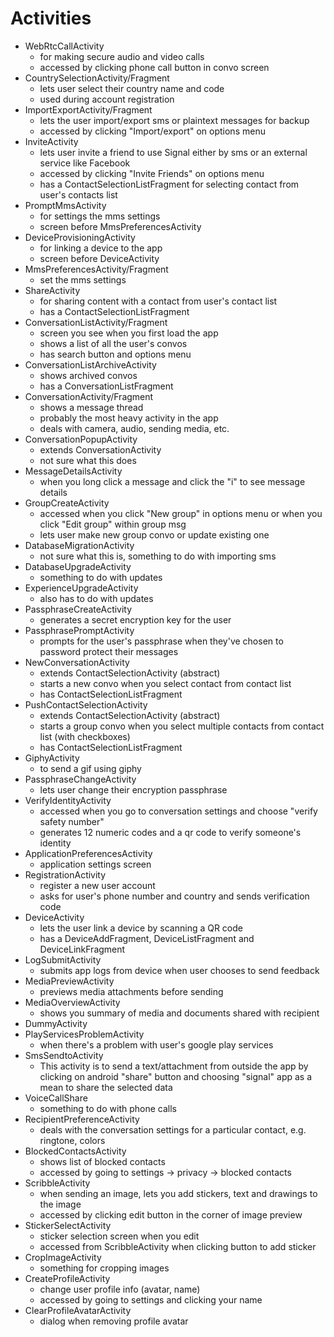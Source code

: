 # Activities

* WebRtcCallActivity
    * for making secure audio and video calls
    * accessed by clicking phone call button in convo screen
* CountrySelectionActivity/Fragment
    * lets user select their country name and code
    * used during account registration
* ImportExportActivity/Fragment
    * lets the user import/export sms or plaintext messages for backup
    * accessed by clicking "Import/export" on options menu
* InviteActivity
    * lets user invite a friend to use Signal either by sms or an external service like Facebook
    * accessed by clicking "Invite Friends" on options menu
    * has a ContactSelectionListFragment for selecting contact from user's contacts list
* PromptMmsActivity
    * for settings the mms settings
    * screen before MmsPreferencesActivity
* DeviceProvisioningActivity
    * for linking a device to the app
    * screen before DeviceActivity
* MmsPreferencesActivity/Fragment
    * set the mms settings
* ShareActivity
    * for sharing content with a contact from user's contact list
    * has a ContactSelectionListFragment
* ConversationListActivity/Fragment
    * screen you see when you first load the app
    * shows a list of all the user's convos
    * has search button and options menu
* ConversationListArchiveActivity
    * shows archived convos
    * has a ConversationListFragment
* ConversationActivity/Fragment
    * shows a message thread 
    * probably the most heavy activity in the app
    * deals with camera, audio, sending media, etc.
* ConversationPopupActivity
    * extends ConversationActivity
    * not sure what this does
* MessageDetailsActivity
    * when you long click a message and click the "i" to see message details
* GroupCreateActivity
    * accessed when you click "New group" in options menu or when you click "Edit group" within group msg
    * lets user make new group convo or update existing one
* DatabaseMigrationActivity
    * not sure what this is, something to do with importing sms
* DatabaseUpgradeActivity
    * something to do with updates
* ExperienceUpgradeActivity
    * also has to do with updates
* PassphraseCreateActivity
    * generates a secret encryption key for the user
* PassphrasePromptActivity
    * prompts for the user's passphrase when they've chosen to password protect their messages
* NewConversationActivity
    * extends ContactSelectionActivity (abstract)
    * starts a new convo when you select contact from contact list
    * has ContactSelectionListFragment
* PushContactSelectionActivity
    * extends ContactSelectionActivity (abstract)
    * starts a group convo when you select multiple contacts from contact list (with checkboxes)
    * has ContactSelectionListFragment
* GiphyActivity
    * to send a gif using giphy
* PassphraseChangeActivity
    * lets user change their encryption passphrase
* VerifyIdentityActivity
    * accessed when you go to conversation settings and choose "verify safety number"
    * generates 12 numeric codes and a qr code to verify someone's identity
* ApplicationPreferencesActivity
    * application settings screen
* RegistrationActivity
    * register a new user account
    * asks for user's phone number and country and sends verification code
* DeviceActivity
    * lets the user link a device by scanning a QR code
    * has a DeviceAddFragment, DeviceListFragment and DeviceLinkFragment
* LogSubmitActivity
    * submits app logs from device when user chooses to send feedback
* MediaPreviewActivity
    * previews media attachments before sending
* MediaOverviewActivity
    * shows you summary of media and documents shared with recipient
* DummyActivity
* PlayServicesProblemActivity
    * when there's a problem with user's google play services
* SmsSendtoActivity
    * This activity is to send a text/attachment from outside the app by clicking on android "share"   button and choosing "signal" app as a mean to share the selected data
* VoiceCallShare
    * something to do with phone calls
* RecipientPreferenceActivity
    * deals with the conversation settings for a particular contact, e.g. ringtone, colors
* BlockedContactsActivity
    * shows list of blocked contacts
    * accessed by going to settings -> privacy -> blocked contacts
* ScribbleActivity
    * when sending an image, lets you add stickers, text and drawings to the image
    * accessed by clicking edit button in the corner of image preview
* StickerSelectActivity
    * sticker selection screen when you edit
    * accessed from ScribbleActivity when clicking button to add sticker
* CropImageActivity
    * something for cropping images
* CreateProfileActivity
    * change user profile info (avatar, name)
    * accessed by going to settings and clicking your name
* ClearProfileAvatarActivity
    * dialog when removing profile avatar
    

